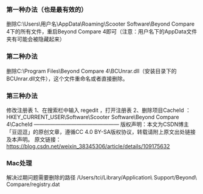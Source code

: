 ### 第一种办法（也是最有效的）

删除C:\Users\用户名\AppData\Roaming\Scooter Software\Beyond Compare 4下的所有文件，重启Beyond Compare 4即可（注意：用户名下的AppData文件夹有可能会被隐藏起来）

### 第二种办法

删除C:\Program Files\Beyond Compare 4\BCUnrar.dll（安装目录下的BCUnrar.dll文件），这个文件重命名或者直接删除。

###  第三种办法
修改注册表
1、在搜索栏中输入 regedit ，打开注册表
2、删除项目CacheId ：
HKEY_CURRENT_USER\Software\Scooter Software\Beyond Compare 4\CacheId
————————————————
版权声明：本文为CSDN博主「豆逗逗」的原创文章，遵循CC 4.0 BY-SA版权协议，转载请附上原文出处链接及本声明。
原文链接：https://blog.csdn.net/weixin_38345306/article/details/109175632



### Mac处理

 解决过期问题需要删除的路径 /Users/tci/Library/Application\ Support/Beyond\ Compare/registry.dat




